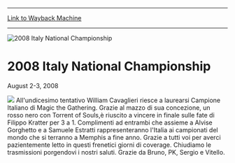 
---
[Link to Wayback Machine](https://web.archive.org/web/20151205235819/http://magic.wizards.com/en/events/coverage/itnat08)

[_metadata_:generator]:- "Drupal 7 (http://drupal.org)"
[_metadata_:node]:- "576166"
[_metadata_:source]:- "div-block-system-main"
[_metadata_:title]:- "2008 Italy National Championship"
[_metadata_:wayback_capture_timestamp]:- "2015-12-05 23:58:19"
[_metadata_:wayback_raw_url]:- "https://web.archive.org/web/20151205235819id_/http://magic.wizards.com/en/events/coverage/itnat08"
[_metadata_:wayback_url]:- "http://magic.wizards.com/en/events/coverage/itnat08"
---







![2008 Italy National Championship](https://media.magic.wizards.com/images/banner/large_1.jpg)





2008 Italy National Championship
================================




August 2-3, 2008












![](https://media.magic.wizards.com/image_legacy_migration/sideboard/images/itnat08/champion_mainpage.jpg) All'undicesimo tentativo William Cavaglieri riesce a laurearsi Campione Italiano di Magic the Gathering. Grazie al mazzo di sua concezione, un rosso nero con Torrent of Souls,è riuscito a vincere in finale sulle fate di Filippo Kratter per 3 a 1. Complimenti ad entrambi che assieme a Alvise Gorghetto e a Samuele Estratti rappresenteranno l'Italia ai campionati del mondo che si terranno a Memphis a fine anno. Grazie a tutti voi per averci pazientemente letto in questi frenetici giorni di coverage. Chiudiamo le trasmissioni porgendovi i nostri saluti. Grazie da Bruno, PK, Sergio e Vitello.


  

 

